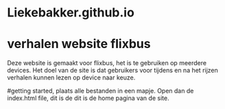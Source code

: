 # Liekebakker.github.io
# verhalen website flixbus
Deze website is gemaakt voor flixbus, het is te gebruiken op meerdere devices.
Het doel van de site is dat gebruikers voor tijdens en na het rijzen verhalen kunnen lezen op device naar keuze.

#getting started, plaats alle bestanden in een mapje. Open dan de index.html file, dit is de dit is de home pagina van de site. 
